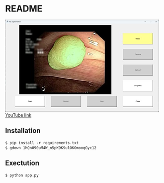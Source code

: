 # README

![demo](images/app.jpg)
[YouTube link](https://youtu.be/WUSv0F_ZvhY)

## Installation

```shell
$ pip install -r requirements.txt
$ gdown 1hQn090uM4W_n5pK9K9ulOKOmooqGyc12
```

## Exectution

```shell
$ python app.py
```
